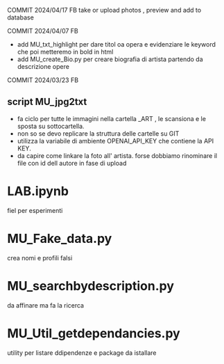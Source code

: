 COMMIT 2024/04/17 FB
take or upload photos , preview and add to database

COMMIT 2024/04/07 FB
- add MU_txt_highlight per dare titol oa opera e evidenziare le keyword che poi metteremo in bold in html 
- add MU_create_Bio.py per creare biografia di artista partendo da descrizione opere 

COMMIT 2024/03/23 FB
## script MU_jpg2txt
- fa ciclo per tutte le immagini nella cartella  _ART , le scansiona e le sposta su sottocartella.
- non so se devo replicare la struttura delle cartelle su GIT
- utilizza la variabile di ambiente OPENAI_API_KEY che contiene la API KEY.
- da capire come linkare la foto all' artista. forse dobbiamo rinominare il file con id dell autore in fase di upload

# LAB.ipynb
fiel per esperimenti

# MU_Fake_data.py
crea nomi e profili falsi 

# MU_searchbydescription.py
da affinare ma fa la ricerca 

# MU_Util_getdependancies.py
utility per listare ddipendenze e package da istallare 
